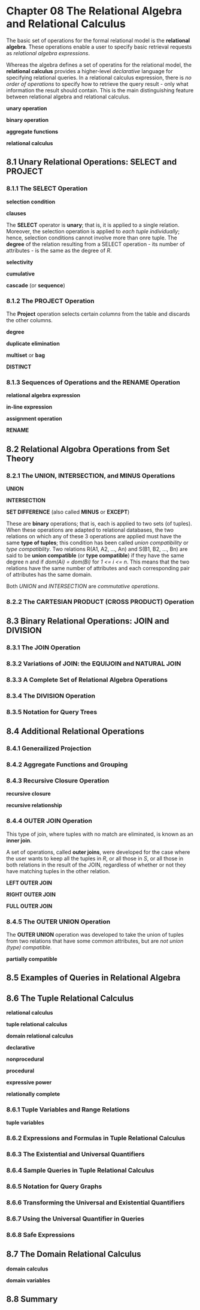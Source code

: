 # Chapter 08 The Relational Algebra and Relational Calculus

The basic set of operations for the formal relational model is the <b>relational algebra</b>. These operations enable a user to specify basic retrieval requests as <i>relational algebra expressions</i>.

Whereas the algebra defines a set of operatins for the relational model, the <b>relational calculus</b> provides a higher-level <i>declarative</i> language for specifying relational queries. In a relational calculus expression, there is <i>no order of operations</i> to specify how to retrieve the query result - only what information the result should contain. This is the main distinguishing feature between relational algebra and relational calculus.

<b>unary operation</b>

<b>binary operation</b>

<b>aggregate functions</b>

<b>relational calculus</b>

## 8.1 Unary Relational Operations: SELECT and PROJECT

### 8.1.1 The SELECT Operation

<b>selection condition</b>

<b>clauses</b>

The <b>SELECT</b> operator is <b>unary</b>; that is, it is applied to a single relation. Moreover, the selection operation is applied to <i>each tuple individually</i>; hence, selection conditions cannot involve more than onre tuple. The <b>degree</b> of the relation resulting from a SELECT operation - its number of attributes - is the same as the degree of <i>R</i>.

<b>selectivity</b>

<b>cumulative</b>

<b>cascade</b> (or <b>sequence</b>)

### 8.1.2 The PROJECT Operation

The <b>Project</b> operation selects certain <i>columns</i> from the table and discards the other columns.

<b>degree</b>

<b>duplicate elimination</b>

<b>multiset</b> or <b>bag</b>

<b>DISTINCT</b>

### 8.1.3 Sequences of Operations and the RENAME Operation

<b>relational algebra expression</b>

<b>in-line expression</b>

<b>assignment operation</b>

<b>RENAME</b>

## 8.2 Relational Algobra Operations from Set Theory

### 8.2.1 The UNION, INTERSECTION, and MINUS Operations

<b>UNION</b>

<b>INTERSECTION</b>

<b>SET DIFFERENCE</b> (also called <b>MINUS</b> or <b>EXCEPT</b>)

These are <b>binary</b> operations; that is, each is applied to two sets (of tuples). When these operations are adapted to relational databases, the two relations on which any of these 3 operations are applied must have the same <b>type of tuples</b>; this condition has been called <i>union compatibility</i> or <i>type compatiblity</i>. Two relations R(A1, A2, ..., An) and S(B1, B2, ..., Bn) are said to be <b>union compatible</b> (or <b>type compatible</b>) if they have the same degree n and if <i>dom(Ai) = dom(Bi)</i> for <i>1 <= i <= n</i>. This means that the two relations have the same number of attributes and each corresponding pair of attributes has the same domain.

Both <i>UNION</i> and <i>INTERSECTION</i> are <i>commutative operations</i>.

### 8.2.2 The CARTESIAN PRODUCT (CROSS PRODUCT) Operation

## 8.3 Binary Relational Operations: JOIN and DIVISION

### 8.3.1 The JOIN Operation

### 8.3.2 Variations of JOIN: the EQUIJOIN and NATURAL JOIN

### 8.3.3 A Complete Set of Relational Algebra Operations

### 8.3.4 The DIVISION Operation

### 8.3.5 Notation for Query Trees

## 8.4 Additional Relational Operations

### 8.4.1 Generailized Projection

### 8.4.2 Aggregate Functions and Grouping

### 8.4.3 Recursive Closure Operation

<b>recursive closure</b>

<b>recursive relationship</b>

### 8.4.4 OUTER JOIN Operation

This type of join, where tuples with no match are eliminated, is known as an <b>inner join</b>.

A set of operations, called <b>outer joins</b>, were developed for the case where the user wants to keep all the tuples in <i>R</i>, or all those in <i>S</i>, or all those in both relations in the result of the JOIN, regardless of whether or not they have matching tuples in the other relation.

<b>LEFT OUTER JOIN</b>

<b>RIGHT OUTER JOIN</b>

<b>FULL OUTER JOIN</b>

### 8.4.5 The OUTER UNION Operation

The <b>OUTER UNION</b> operation was developed to take the union of tuples from two relations that have some common attributes, but are <i>not union (type) compatible</i>.

<b>partially compatible</b>

## 8.5 Examples of Queries in Relational Algebra

## 8.6 The Tuple Relational Calculus

<b>relational calculus</b>

<b>tuple relational calculus</b>

<b>domain relational calculus</b>

<b>declarative</b>

<b>nonprocedural</b>

<b>procedural</b>

<b>expressive power</b>

<b>relationally complete</b>


### 8.6.1 Tuple Variables and Range Relations

<b>tuple variables</b>


### 8.6.2 Expressions and Formulas in Tuple Relational Calculus

### 8.6.3 The Existential and Universal Quantifiers

### 8.6.4 Sample Queries in Tuple Relational Calculus

### 8.6.5 Notation for Query Graphs

### 8.6.6 Transforming the Universal and Existential Quantifiers

### 8.6.7 Using the Universal Quantifier in Queries

### 8.6.8 Safe Expressions

## 8.7 The Domain Relational Calculus

<b>domain calculus</b>

<b>domain variables</b>

## 8.8 Summary